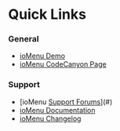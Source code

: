 # Quick Links

 
### General


* [ioMenu Demo](https://www.themeshop.io/demo/menu)
* [ioMenu CodeCanyon Page](https://codecanyon.net/item/iomenu-wordpress-mega-menu-plugin/17846419)


### Support


* [ioMenu [Support Forums](#)](#)
* [ioMenu Documentation](#)
* [ioMenu Changelog](#)



